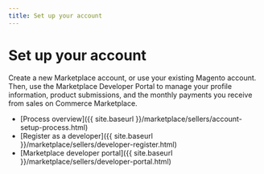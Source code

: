 ```yaml
---
title: Set up your account
---
```


# Set up your account

Create a new Marketplace account, or use your existing Magento account. Then, use the Marketplace Developer Portal to manage your profile information, product submissions, and the monthly payments you receive from sales on Commerce Marketplace.

-  [Process overview]({{ site.baseurl }}/marketplace/sellers/account-setup-process.html)
-  [Register as a developer]({{ site.baseurl }}/marketplace/sellers/developer-register.html)
-  [Marketplace developer portal]({{ site.baseurl }}/marketplace/sellers/developer-portal.html)
